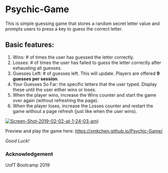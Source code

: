 # Psychic-Game

This is simple guessing game that stores a random secret letter value and prompts users to press a key to guess the correct letter.

## Basic features:
1. Wins: # of times the user has guessed the letter correctly.
2. Losses: # of times the user has failed to guess the letter correctly after exhausting all guesses.
3. Guesses Left: # of guesses left. This will update. Players are offered **9 guesses per session**.
4. Your Guesses So Far: the specific letters that the user typed. Display these until the user either wins or loses.
5. When the player wins, increase the Wins counter and start the game over again (without refreshing the page).
6. When the player loses, increase the Losses counter and restart the game without a page refresh (just like when the user wins).

<a href="https://ibb.co/XkDD5RC"><img src="https://i.ibb.co/yBppkjQ/Screen-Shot-2019-02-02-at-1-24-03-am.png" alt="Screen-Shot-2019-02-02-at-1-24-03-am" border="0"></a>)

Preview and play the game here:
https://xmkchen.github.io/Psychic-Game/

*Good Luck!*


### Acknowledgement
UofT Bootcamp 2019
